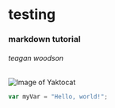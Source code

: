 # testing
### markdown tutorial 
###### teagan woodson
![Image of Yaktocat](https://octodex.github.com/images/yaktocat.png)
``` javascript
var myVar = "Hello, world!";
```
